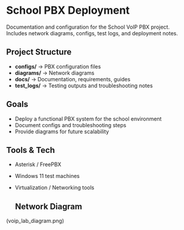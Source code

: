 # School PBX Deployment

Documentation and configuration for the School VoIP PBX project.  
Includes network diagrams, configs, test logs, and deployment notes.

## Project Structure
- **configs/** → PBX configuration files  
- **diagrams/** → Network diagrams 
- **docs/** → Documentation, requirements, guides  
- **test_logs/** → Testing outputs and troubleshooting notes  

## Goals
- Deploy a functional PBX system for the school environment  
- Document configs and troubleshooting steps  
- Provide diagrams for future scalability  

## Tools & Tech
- Asterisk / FreePBX  
- Windows 11 test machines  
- Virtualization / Networking tools

  ## Network Diagram

(voip_lab_diagram.png)


